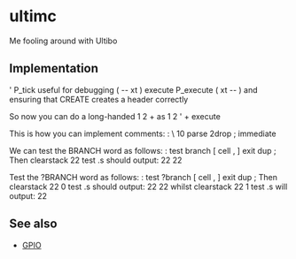 # ultimc
Me fooling around with Ultibo

## Implementation

' P_tick useful for debugging ( -- xt )
execute P_execute ( xt -- )
and ensuring that CREATE creates a header correctly

So now you can do a long-handed 1 2 + as 1 2 ' + execute

This is how you can implement comments:
: \ 10 parse 2drop ; immediate


We can test the BRANCH word as follows:
	: test branch [ cell , ] exit dup ;
Then
	clearstack 22 test .s
should output:
	22 22

Test the ?BRANCH word as follows:
	: test ?branch [ cell , ] exit dup ;
Then
	clearstack 22 0 test .s
should output:
	22 22
whilst
	clearstack 22 1 test .s
will output:
	22

## See also

* [GPIO](GPIO.md)
